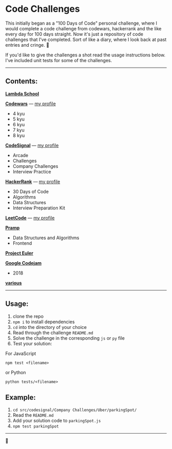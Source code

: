 # Code Challenges


This initially began as a "100 Days of Code" personal challenge, where I would complete a code challenge from codewars, hackerrank and the like every day for 100 days straight. Now it's just a repository of code challenges that I've completed. Sort of like a diary, where I look back at past entries and cringe. 😬

If you'd like to give the challenges a shot read the usage instructions below. I've included unit tests for some of the challenges.

<hr>

## Contents:
[__Lambda School__](src/lambda_school)

[__Codewars__](src/codewars) — [my profile](https://www.codewars.com/users/dasfrank)  
 - 4 kyu
 - 5 kyu
 - 6 kyu
 - 7 kyu
 - 8 kyu

[__CodeSignal__](src/codesignal) — [my profile](https://app.codesignal.com/profile/lefrenk)  
 - Arcade
 - Challenges
 - Company Challenges
 - Interview Practice

[__HackerRank__](src/hackerrank) — [my profile](https://www.hackerrank.com/frenk)  
 - 30 Days of Code
 - Algorithms
 - Data Structures
 - Interview Preparation Kit

[__LeetCode__](src/leetcode) — [my profile](https://leetcode.com/frankfaustino/)  

[__Pramp__](src/pramp)
 - Data Structures and Algorithms
 - Frontend

[__Project Euler__](src/projecteuler)

[__Google Codejam__](src/google_codejam)
 - 2018

[__various__](src/various)

<hr>

## Usage:

1. clone the repo  
2. `npm i` to install dependencies  
3. `cd` into the directory of your choice  
4. Read through the challenge `README.md`  
5. Solve the challenge in the corresponding `js` or `py` file
6. Test your solution:

For JavaScript
```
npm test <filename>
```
or Python
```
python tests/<filename>
```

## Example:

1. `cd src/codesignal/Company Challenges/Uber/parkingSpot/`
2. Read the `README.md`  
3. Add your solution code to `parkingSpot.js`
4. `npm test parkingSpot`

<hr>

👋
